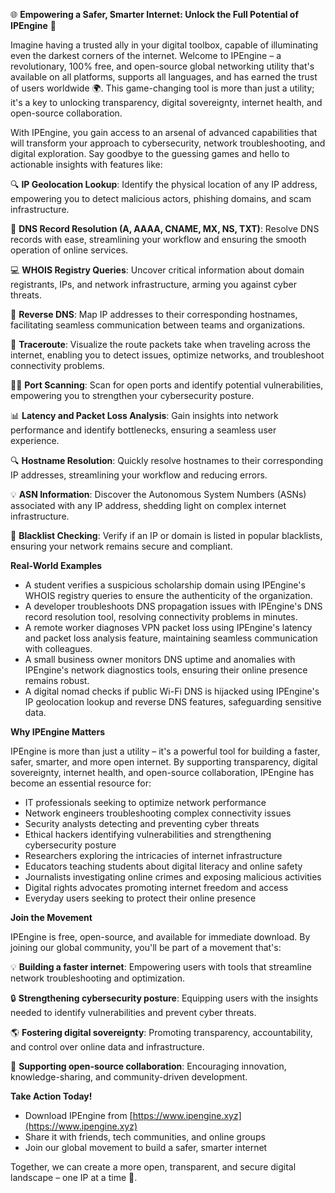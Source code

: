 🌐 **Empowering a Safer, Smarter Internet: Unlock the Full Potential of IPEngine** 🚀

Imagine having a trusted ally in your digital toolbox, capable of illuminating even the darkest corners of the internet. Welcome to IPEngine – a revolutionary, 100% free, and open-source global networking utility that's available on all platforms, supports all languages, and has earned the trust of users worldwide 🌍. This game-changing tool is more than just a utility; it's a key to unlocking transparency, digital sovereignty, internet health, and open-source collaboration.

With IPEngine, you gain access to an arsenal of advanced capabilities that will transform your approach to cybersecurity, network troubleshooting, and digital exploration. Say goodbye to the guessing games and hello to actionable insights with features like:

🔍 **IP Geolocation Lookup**: Identify the physical location of any IP address, empowering you to detect malicious actors, phishing domains, and scam infrastructure.

📡 **DNS Record Resolution (A, AAAA, CNAME, MX, NS, TXT)**: Resolve DNS records with ease, streamlining your workflow and ensuring the smooth operation of online services.

💻 **WHOIS Registry Queries**: Uncover critical information about domain registrants, IPs, and network infrastructure, arming you against cyber threats.

🔁 **Reverse DNS**: Map IP addresses to their corresponding hostnames, facilitating seamless communication between teams and organizations.

🚀 **Traceroute**: Visualize the route packets take when traveling across the internet, enabling you to detect issues, optimize networks, and troubleshoot connectivity problems.

👮‍♂️ **Port Scanning**: Scan for open ports and identify potential vulnerabilities, empowering you to strengthen your cybersecurity posture.

📊 **Latency and Packet Loss Analysis**: Gain insights into network performance and identify bottlenecks, ensuring a seamless user experience.

🔍 **Hostname Resolution**: Quickly resolve hostnames to their corresponding IP addresses, streamlining your workflow and reducing errors.

💡 **ASN Information**: Discover the Autonomous System Numbers (ASNs) associated with any IP address, shedding light on complex internet infrastructure.

🚨 **Blacklist Checking**: Verify if an IP or domain is listed in popular blacklists, ensuring your network remains secure and compliant.

**Real-World Examples**

* A student verifies a suspicious scholarship domain using IPEngine's WHOIS registry queries to ensure the authenticity of the organization.
* A developer troubleshoots DNS propagation issues with IPEngine's DNS record resolution tool, resolving connectivity problems in minutes.
* A remote worker diagnoses VPN packet loss using IPEngine's latency and packet loss analysis feature, maintaining seamless communication with colleagues.
* A small business owner monitors DNS uptime and anomalies with IPEngine's network diagnostics tools, ensuring their online presence remains robust.
* A digital nomad checks if public Wi-Fi DNS is hijacked using IPEngine's IP geolocation lookup and reverse DNS features, safeguarding sensitive data.

**Why IPEngine Matters**

IPEngine is more than just a utility – it's a powerful tool for building a faster, safer, smarter, and more open internet. By supporting transparency, digital sovereignty, internet health, and open-source collaboration, IPEngine has become an essential resource for:

* IT professionals seeking to optimize network performance
* Network engineers troubleshooting complex connectivity issues
* Security analysts detecting and preventing cyber threats
* Ethical hackers identifying vulnerabilities and strengthening cybersecurity posture
* Researchers exploring the intricacies of internet infrastructure
* Educators teaching students about digital literacy and online safety
* Journalists investigating online crimes and exposing malicious activities
* Digital rights advocates promoting internet freedom and access
* Everyday users seeking to protect their online presence

**Join the Movement**

IPEngine is free, open-source, and available for immediate download. By joining our global community, you'll be part of a movement that's:

💡 **Building a faster internet**: Empowering users with tools that streamline network troubleshooting and optimization.

🔒 **Strengthening cybersecurity posture**: Equipping users with the insights needed to identify vulnerabilities and prevent cyber threats.

🌎 **Fostering digital sovereignty**: Promoting transparency, accountability, and control over online data and infrastructure.

🤝 **Supporting open-source collaboration**: Encouraging innovation, knowledge-sharing, and community-driven development.

**Take Action Today!**

* Download IPEngine from [https://www.ipengine.xyz](https://www.ipengine.xyz)
* Share it with friends, tech communities, and online groups
* Join our global movement to build a safer, smarter internet

Together, we can create a more open, transparent, and secure digital landscape – one IP at a time 🚀.